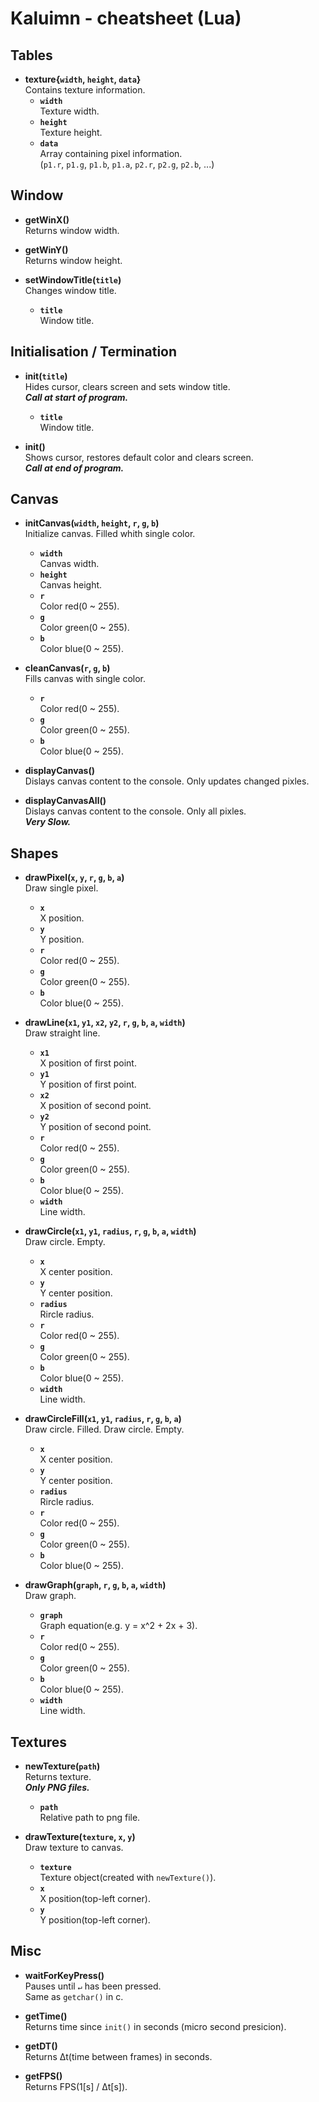 # Kaluimn - cheatsheet (Lua)

## Tables

* **texture{`width`, `height`, `data`}**  
	Contains texture information.
	* **`width`**  
		Texture width.
	* **`height`**  
		Texture height.
	* **`data`**  
		Array containing pixel information.  
		(`p1.r`, `p1.g`, `p1.b`, `p1.a`, `p2.r`, `p2.g`, `p2.b`, ...)

## Window

* **getWinX()**  
	Returns window width.

* **getWinY()**  
	Returns window height.

* **setWindowTitle(`title`)**  
	Changes window title.
	* **`title`**  
		Window title.

## Initialisation / Termination

* **init(`title`)**  
	Hides cursor, clears screen and sets window title.   
	***Call at start of program.***
	* **`title`**  
		Window title.

* **init()**  
	Shows cursor, restores default color and clears screen.  
	***Call at end of program.***

## Canvas

* **initCanvas(`width`, `height`, `r`, `g`, `b`)**  
	Initialize canvas. Filled whith single color.
	* **`width`**  
		Canvas width.
	* **`height`**  
		Canvas height.
	* **`r`**  
		Color red(0 ~ 255).
	* **`g`**  
		Color green(0 ~ 255).
	* **`b`**  
		Color blue(0 ~ 255).

* **cleanCanvas(`r`, `g`, `b`)**  
	Fills canvas with single color.
	* **`r`**  
		Color red(0 ~ 255).
	* **`g`**  
		Color green(0 ~ 255).
	* **`b`**  
		Color blue(0 ~ 255).

* **displayCanvas()**  
	Dislays canvas content to the console. Only updates changed pixles.

* **displayCanvasAll()**  
	Dislays canvas content to the console. Only all pixles.  
	***Very Slow.***


## Shapes



* **drawPixel(`x`, `y`, `r`, `g`, `b`, `a`)**  
	Draw single pixel.
	* **`x`**  
		X position.
	* **`y`**  
		Y position.
	* **`r`**  
		Color red(0 ~ 255).
	* **`g`**  
		Color green(0 ~ 255).
	* **`b`**  
		Color blue(0 ~ 255).

* **drawLine(`x1`, `y1`, `x2`, `y2`, `r`, `g`, `b`, `a`, `width`)**  
	Draw straight line.
	* **`x1`**  
		X position of first point.
	* **`y1`**  
		Y position of first point.
	* **`x2`**  
		X position of second point.
	* **`y2`**  
		Y position of second point.
	* **`r`**  
		Color red(0 ~ 255).
	* **`g`**  
		Color green(0 ~ 255).
	* **`b`**  
		Color blue(0 ~ 255).
	* **`width`**  
		Line width.

* **drawCircle(`x1`, `y1`, `radius`, `r`, `g`, `b`, `a`, `width`)**  
	Draw circle. Empty.
	* **`x`**  
		X center position.
	* **`y`**  
		Y center position.
	* **`radius`**  
		Rircle radius.
	* **`r`**  
		Color red(0 ~ 255).
	* **`g`**  
		Color green(0 ~ 255).
	* **`b`**  
		Color blue(0 ~ 255).
	* **`width`**  
		Line width.

* **drawCircleFill(`x1`, `y1`, `radius`, `r`, `g`, `b`, `a`)**  
	Draw circle. Filled.
	Draw circle. Empty.
	* **`x`**  
		X center position.
	* **`y`**  
		Y center position.
	* **`radius`**  
		Rircle radius.
	* **`r`**  
		Color red(0 ~ 255).
	* **`g`**  
		Color green(0 ~ 255).
	* **`b`**  
		Color blue(0 ~ 255).

* **drawGraph(`graph`, `r`, `g`, `b`, `a`, `width`)**  
	Draw graph.
	* **`graph`**  
		Graph equation(e.g. y = x^2 + 2x + 3).
	* **`r`**  
		Color red(0 ~ 255).
	* **`g`**  
		Color green(0 ~ 255).
	* **`b`**  
		Color blue(0 ~ 255).
	* **`width`**  
		Line width.

## Textures

* **newTexture(`path`)**  
	Returns texture.  
	***Only PNG files.***
	* **`path`**  
		Relative path to png file.

* **drawTexture(`texture`, `x`, `y`)**  
	Draw texture to canvas.
	* **`texture`**  
		Texture object(created with `newTexture()`).
	* **`x`**  
		X position(top-left corner).
	* **`y`**  
		Y position(top-left corner).

## Misc

* **waitForKeyPress()**  
	Pauses until `↵` has been pressed.  
	Same as `getchar()` in c.

* **getTime()**  
	Returns time since `init()` in seconds (micro second presicion).

* **getDT()**  
	Returns Δt(time between frames) in seconds.

* **getFPS()**  
	Returns FPS(1[s] / Δt[s]).
